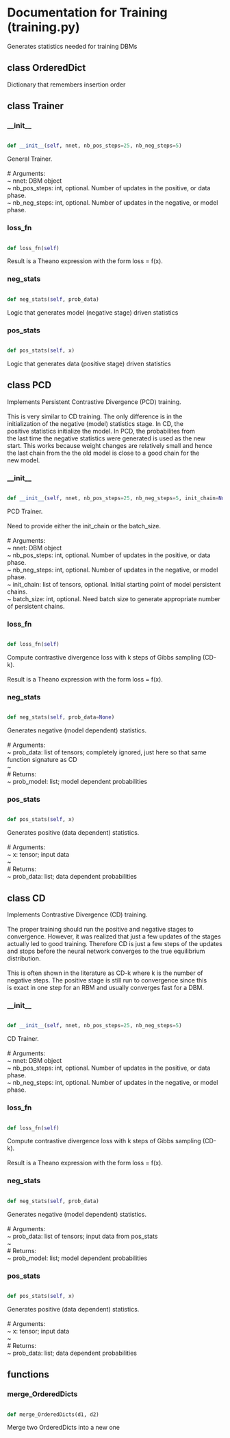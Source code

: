 # Documentation for Training (training.py)

Generates statistics needed for training DBMs 
## class OrderedDict
Dictionary that remembers insertion order


## class Trainer
### \_\_init\_\_
```py

def __init__(self, nnet, nb_pos_steps=25, nb_neg_steps=5)

```



General Trainer.<br /><br /># Arguments:<br /> ~ nnet: DBM object<br /> ~ nb_pos_steps: int, optional. Number of updates in the positive, or data phase.<br /> ~ nb_neg_steps: int, optional. Number of updates in the negative, or model phase.


### loss\_fn
```py

def loss_fn(self)

```



Result is a Theano expression with the form loss = f(x).


### neg\_stats
```py

def neg_stats(self, prob_data)

```



Logic that generates model (negative stage) driven statistics 


### pos\_stats
```py

def pos_stats(self, x)

```



Logic that generates data (positive stage) driven statistics 




## class PCD
Implements Persistent Contrastive Divergence (PCD) training.<br /><br />This is very similar to CD training. The only difference is in the<br />initialization of the negative (model) statistics stage. In CD, the <br />positive statistics initialize the model. In PCD, the probabilites from<br />the last time the negative statistics were generated is used as the new<br />start. This works because weight changes are relatively small and hence<br />the last chain from the the old model is close to a good chain for the <br />new model.
### \_\_init\_\_
```py

def __init__(self, nnet, nb_pos_steps=25, nb_neg_steps=5, init_chain=None, batch_size=None)

```



PCD Trainer.<br /><br />Need to provide either the init_chain or the batch_size.<br /><br /># Arguments:<br /> ~ nnet: DBM object<br /> ~ nb_pos_steps: int, optional. Number of updates in the positive, or data phase.<br /> ~ nb_neg_steps: int, optional. Number of updates in the negative, or model phase.<br /> ~ init_chain: list of tensors, optional. Initial starting point of model persistent chains.<br /> ~ batch_size: int, optional. Need batch size to generate appropriate number of persistent chains.


### loss\_fn
```py

def loss_fn(self)

```



Compute contrastive divergence loss with k steps of Gibbs sampling (CD-k).<br /><br />Result is a Theano expression with the form loss = f(x).


### neg\_stats
```py

def neg_stats(self, prob_data=None)

```



Generates negative (model dependent) statistics.<br /><br /># Arguments:<br /> ~ prob_data: list of tensors; completely ignored, just here so that same function signature as CD<br /> ~ <br /># Returns:<br /> ~ prob_model: list; model dependent probabilities


### pos\_stats
```py

def pos_stats(self, x)

```



Generates positive (data dependent) statistics.<br /><br /># Arguments:<br /> ~ x: tensor; input data<br /> ~ <br /># Returns:<br /> ~ prob_data: list; data dependent probabilities




## class CD
Implements Contrastive Divergence (CD) training.<br /><br />The proper training should run the positive and negative stages to<br />convergence. However, it was realized that just a few updates of the stages<br />actually led to good training. Therefore CD is just a few steps of the updates<br />and stops before the neural network converges to the true equilibrium<br />distribution.<br /><br />This is often shown in the literature as CD-k where k is the number of<br />negative steps. The positive stage is still run to convergence since this<br />is exact in one step for an RBM and usually converges fast for a DBM.
### \_\_init\_\_
```py

def __init__(self, nnet, nb_pos_steps=25, nb_neg_steps=5)

```



CD Trainer.<br /><br /># Arguments:<br /> ~ nnet: DBM object<br /> ~ nb_pos_steps: int, optional. Number of updates in the positive, or data phase.<br /> ~ nb_neg_steps: int, optional. Number of updates in the negative, or model phase.


### loss\_fn
```py

def loss_fn(self)

```



Compute contrastive divergence loss with k steps of Gibbs sampling (CD-k).<br /><br />Result is a Theano expression with the form loss = f(x).


### neg\_stats
```py

def neg_stats(self, prob_data)

```



Generates negative (model dependent) statistics.<br /><br /># Arguments:<br /> ~ prob_data: list of tensors; input data from pos_stats<br /> ~ <br /># Returns:<br /> ~ prob_model: list; model dependent probabilities


### pos\_stats
```py

def pos_stats(self, x)

```



Generates positive (data dependent) statistics.<br /><br /># Arguments:<br /> ~ x: tensor; input data<br /> ~ <br /># Returns:<br /> ~ prob_data: list; data dependent probabilities




## functions

### merge\_OrderedDicts
```py

def merge_OrderedDicts(d1, d2)

```



Merge two OrderedDicts into a new one 

